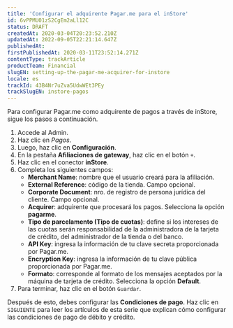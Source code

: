 ```yaml
---
title: 'Configurar el adquirente Pagar.me para el inStore'
id: 6vPPMU01zS2CgEm2aLl12C
status: DRAFT
createdAt: 2020-03-04T20:23:52.210Z
updatedAt: 2022-09-05T22:21:14.647Z
publishedAt: 
firstPublishedAt: 2020-03-11T23:52:14.271Z
contentType: trackArticle
productTeam: Financial
slugEN: setting-up-the-pagar-me-acquirer-for-instore
locale: es
trackId: 43B4Nr7uZva5UdwWEt3PEy
trackSlugEN: instore-pagos
---
```


Para configurar Pagar.me como adquirente de pagos a través de inStore, sigue los pasos a continuación.

1. Accede al Admin.
2. Haz clic en _Pagos_.
3. Luego, haz clic en __Configuración__.
4. En la pestaña __Afiliaciones de gateway__, haz clic en el botón `+`.
5. Haz clic en el conector __inStore__.
6. Completa los siguientes campos:
   - __Merchant Name__: nombre que el usuario creará para la afiliación.
   - __External Reference__: código de la tienda. Campo opcional.
   - __Corporate Document__: nro. de registro de persona jurídica del cliente. Campo opcional.
   - __Acquirer__: adquirente que procesará los pagos. Selecciona la opción __pagarme__.
   - __Tipo de parcelamento (Tipo de cuotas)__: define si los intereses de las cuotas serán responsabilidad de la administradora de la tarjeta de crédito, del administrador de la tienda o del banco.
   - __API Key__: ingresa la información de tu clave secreta proporcionada por Pagar.me.
   - __Encryption Key__: ingresa la información de tu clave pública proporcionada por Pagar.me.
   - __Formato__: corresponde al formato de los mensajes aceptados por la máquina de tarjeta de crédito. Selecciona la opción __Default__.
7. Para terminar, haz clic en el botón `Guardar`.

Después de esto, debes configurar las __Condiciones de pago__. Haz clic en `SIGUIENTE` para leer los artículos de esta serie que explican cómo configurar las condiciones de pago de débito y crédito.
